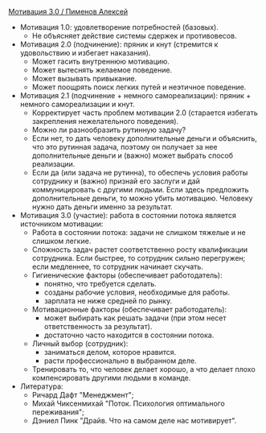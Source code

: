 [Мотивация 3.0 / Пименов Алексей](https://www.youtube.com/watch?v=4uaAxeFTVZ4)

- Мотивация 1.0: удовлетворение потребностей (базовых).
  - Не объясняет действие системы сдержек и противовесов.
- Мотивация 2.0 (подчинение): пряник и кнут (стремится к удовольствию и избегает наказания).
  - Может гасить внутреннюю мотивацию.
  - Может вытеснять желаемое поведение.
  - Может вызывать привыкание.
  - Может поощрять поиск легких путей и неэтичное поведение.
- Мотивация 2.1 (подчинение + немного самореализации): пряник + немного самореализации и кнут.
  - Корректирует часть проблем мотивации 2.0 (старается избегать закрепления нежелательного поведения).
  - Можно ли разнообразить рутинную задачу?
  - Если нет, то дать человеку дополнительные деньги и объяснить, что это рутинная задача, поэтому он получает за нее дополнительные деньги и (важно) может выбрать способ реализации.
  - Если да (или задача не рутинна), то обеспечь условия работы сотруднику и (важно) признай его заслуги и дай коммуницировать с другими людьми. Если здесь предложить дополнительные деньги, то можно убить мотивацию. Человеку нужно дать деньги именно за результат. 
- Мотивация 3.0 (участие): работа в состоянии потока является источником мотивации:
  - Работа в состоянии потока: задачи не слишком тяжелые и не слишком легкие.
  - Сложность задач растет соответственно росту квалификации сотрудника. Если быстрее, то сотрудник сильно перегружен; если медленнее, то сотрудник начинает скучать.
  - Гигиенические факторы (обеспечивает работодатель):
    - понятно, что требуется сделать.
    - созданы рабочие условия, необходимые для работы.
    - зарплата не ниже средней по рынку.
  - Мотивационные факторы (обеспечивает работодатель):
    - может выбирать как решать задачи (при этом несет ответственность за результат).
    - достаточно часто находится в состоянии потока. 
  - Личный выбор (сотрудник):
    - заниматься делом, которое нравится.
    - расти профессионально в выбранном деле.
  - Тренировать то, что человек делает хорошо, а что делает плохо компенсировать другими людьми в команде.
- Литература:
  - Ричард Дафт "Менеджмент";
  - Михай Чиксенмихай "Поток. Психология оптимального переживания";
  - Дэниел Пинк "Драйв. Что на самом деле нас мотивирует".
